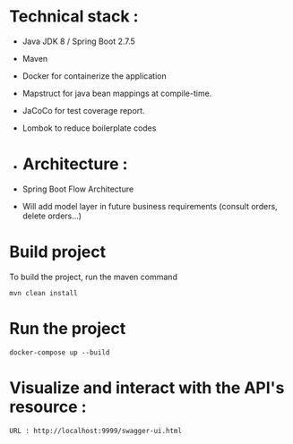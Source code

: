 
# Technical stack :
* Java JDK 8 / Spring Boot 2.7.5
* Maven
* Docker for containerize the application
* Mapstruct for java bean mappings at compile-time.
* JaCoCo for test coverage report.
* Lombok to reduce boilerplate codes

* # Architecture  :
* Spring Boot Flow Architecture
* Will add model layer in future business requirements (consult orders, delete orders...)

# Build project
To build the project, run the maven command
```
mvn clean install
```

# Run the project
```
docker-compose up --build
```

# Visualize and interact with the API's resource :
```
URL : http://localhost:9999/swagger-ui.html
```